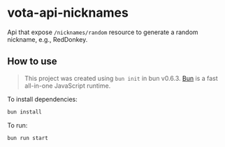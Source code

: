 # vota-api-nicknames

Api that expose `/nicknames/random` resource to generate a random nickname, e.g., RedDonkey.

## How to use

> This project was created using `bun init` in bun v0.6.3. [Bun](https://bun.sh) is a fast all-in-one JavaScript runtime.

To install dependencies:

```bash
bun install
```

To run:

```bash
bun run start
```

